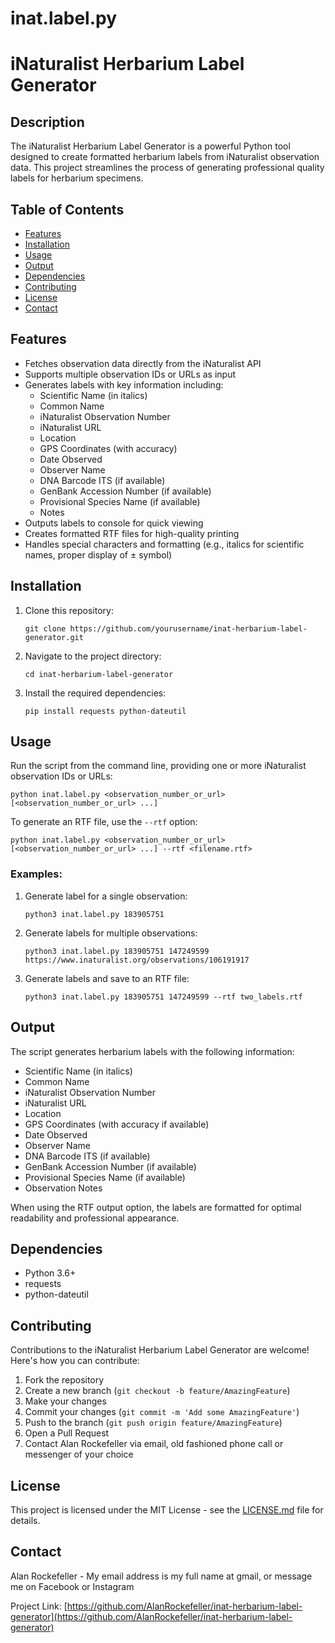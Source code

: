 # inat.label.py

# iNaturalist Herbarium Label Generator

## Description

The iNaturalist Herbarium Label Generator is a powerful Python tool designed to create formatted herbarium labels from iNaturalist observation data. This project streamlines the process of generating professional quality labels for herbarium specimens.

## Table of Contents

- [Features](#features)
- [Installation](#installation)
- [Usage](#usage)
- [Output](#output)
- [Dependencies](#dependencies)
- [Contributing](#contributing)
- [License](#license)
- [Contact](#contact)

## Features

- Fetches observation data directly from the iNaturalist API
- Supports multiple observation IDs or URLs as input
- Generates labels with key information including:
  - Scientific Name (in italics)
  - Common Name
  - iNaturalist Observation Number
  - iNaturalist URL
  - Location
  - GPS Coordinates (with accuracy)
  - Date Observed
  - Observer Name
  - DNA Barcode ITS (if available)
  - GenBank Accession Number (if available)
  - Provisional Species Name (if available)
  - Notes
- Outputs labels to console for quick viewing
- Creates formatted RTF files for high-quality printing
- Handles special characters and formatting (e.g., italics for scientific names, proper display of ± symbol)

## Installation

1. Clone this repository:
   ```
   git clone https://github.com/yourusername/inat-herbarium-label-generator.git
   ```

2. Navigate to the project directory:
   ```
   cd inat-herbarium-label-generator
   ```

3. Install the required dependencies:
   ```
   pip install requests python-dateutil
   ```

## Usage

Run the script from the command line, providing one or more iNaturalist observation IDs or URLs:

```
python inat.label.py <observation_number_or_url> [<observation_number_or_url> ...]
```

To generate an RTF file, use the `--rtf` option:

```
python inat.label.py <observation_number_or_url> [<observation_number_or_url> ...] --rtf <filename.rtf>
```

### Examples:

1. Generate label for a single observation:
   ```
   python3 inat.label.py 183905751
   ```

2. Generate labels for multiple observations:
   ```
   python3 inat.label.py 183905751 147249599 https://www.inaturalist.org/observations/106191917
   ```

3. Generate labels and save to an RTF file:
   ```
   python3 inat.label.py 183905751 147249599 --rtf two_labels.rtf
   ```

## Output

The script generates herbarium labels with the following information:

- Scientific Name (in italics)
- Common Name
- iNaturalist Observation Number
- iNaturalist URL
- Location
- GPS Coordinates (with accuracy if available)
- Date Observed
- Observer Name
- DNA Barcode ITS (if available)
- GenBank Accession Number (if available)
- Provisional Species Name (if available)
- Observation Notes

When using the RTF output option, the labels are formatted for optimal readability and professional appearance.

## Dependencies

- Python 3.6+
- requests
- python-dateutil

## Contributing

Contributions to the iNaturalist Herbarium Label Generator are welcome! Here's how you can contribute:

1. Fork the repository
2. Create a new branch (`git checkout -b feature/AmazingFeature`)
3. Make your changes
4. Commit your changes (`git commit -m 'Add some AmazingFeature'`)
5. Push to the branch (`git push origin feature/AmazingFeature`)
6. Open a Pull Request
7. Contact Alan Rockefeller via email, old fashioned phone call or messenger of your choice


## License

This project is licensed under the MIT License - see the [LICENSE.md](LICENSE.md) file for details.

## Contact

Alan Rockefeller - My email address is my full name at gmail, or message me on Facebook or Instagram

Project Link: [https://github.com/AlanRockefeller/inat-herbarium-label-generator](https://github.com/AlanRockefeller/inat-herbarium-label-generator)

